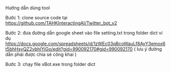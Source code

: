 Hướng dẫn dùng tool

Bước 1: clone source code tại https://github.com/TAHKInteractingAI/Twitter_bot_v2

Bước 2: đưa đường dẫn google sheet vào file setting.txt trong folder dict ví dụ https://docs.google.com/spreadsheets/d/1zWEc03qBcoWauLf8AyY3emox6t5bhHsyQZ2vbhIYiGo/edit?gid=990092170#gid=990092170 ( lưu ý đường dẫn phải được chia sẻ công khai ) 

Bước 3: chạy file xBot.exe trong folder dict





        

        



